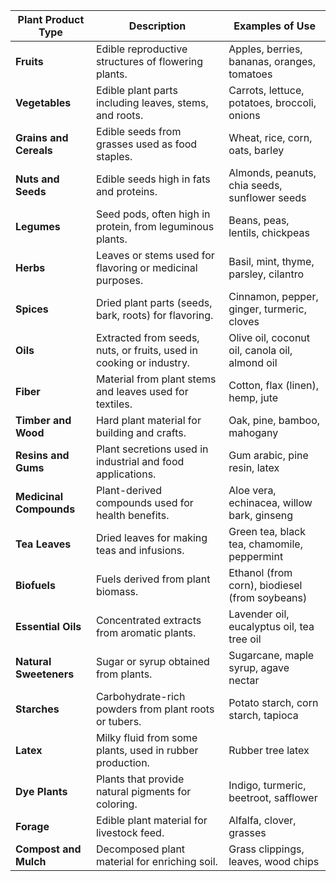 | **Plant Product Type**     | **Description**                                                  | **Examples of Use**                               |
|----------------------------|------------------------------------------------------------------|---------------------------------------------------|
| **Fruits**                 | Edible reproductive structures of flowering plants.             | Apples, berries, bananas, oranges, tomatoes       |
| **Vegetables**             | Edible plant parts including leaves, stems, and roots.          | Carrots, lettuce, potatoes, broccoli, onions      |
| **Grains and Cereals**     | Edible seeds from grasses used as food staples.                 | Wheat, rice, corn, oats, barley                   |
| **Nuts and Seeds**         | Edible seeds high in fats and proteins.                         | Almonds, peanuts, chia seeds, sunflower seeds     |
| **Legumes**                | Seed pods, often high in protein, from leguminous plants.       | Beans, peas, lentils, chickpeas                   |
| **Herbs**                  | Leaves or stems used for flavoring or medicinal purposes.       | Basil, mint, thyme, parsley, cilantro             |
| **Spices**                 | Dried plant parts (seeds, bark, roots) for flavoring.           | Cinnamon, pepper, ginger, turmeric, cloves        |
| **Oils**                   | Extracted from seeds, nuts, or fruits, used in cooking or industry. | Olive oil, coconut oil, canola oil, almond oil |
| **Fiber**                  | Material from plant stems and leaves used for textiles.         | Cotton, flax (linen), hemp, jute                  |
| **Timber and Wood**        | Hard plant material for building and crafts.                    | Oak, pine, bamboo, mahogany                       |
| **Resins and Gums**        | Plant secretions used in industrial and food applications.      | Gum arabic, pine resin, latex                     |
| **Medicinal Compounds**    | Plant-derived compounds used for health benefits.               | Aloe vera, echinacea, willow bark, ginseng       |
| **Tea Leaves**             | Dried leaves for making teas and infusions.                     | Green tea, black tea, chamomile, peppermint       |
| **Biofuels**               | Fuels derived from plant biomass.                               | Ethanol (from corn), biodiesel (from soybeans)    |
| **Essential Oils**         | Concentrated extracts from aromatic plants.                     | Lavender oil, eucalyptus oil, tea tree oil        |
| **Natural Sweeteners**     | Sugar or syrup obtained from plants.                            | Sugarcane, maple syrup, agave nectar              |
| **Starches**               | Carbohydrate-rich powders from plant roots or tubers.           | Potato starch, corn starch, tapioca               |
| **Latex**                  | Milky fluid from some plants, used in rubber production.        | Rubber tree latex                                 |
| **Dye Plants**             | Plants that provide natural pigments for coloring.              | Indigo, turmeric, beetroot, safflower             |
| **Forage**                 | Edible plant material for livestock feed.                       | Alfalfa, clover, grasses                          |
| **Compost and Mulch**      | Decomposed plant material for enriching soil.                   | Grass clippings, leaves, wood chips               |